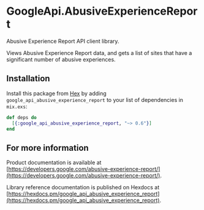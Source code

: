 # GoogleApi.AbusiveExperienceReport

Abusive Experience Report API client library.

Views Abusive Experience Report data, and gets a list of sites that have a significant number of abusive experiences.

## Installation

Install this package from [Hex](https://hex.pm) by adding
`google_api_abusive_experience_report` to your list of dependencies in `mix.exs`:

```elixir
def deps do
  [{:google_api_abusive_experience_report, "~> 0.6"}]
end
```

## For more information

Product documentation is available at [https://developers.google.com/abusive-experience-report/](https://developers.google.com/abusive-experience-report/).

Library reference documentation is published on Hexdocs at
[https://hexdocs.pm/google_api_abusive_experience_report](https://hexdocs.pm/google_api_abusive_experience_report).
